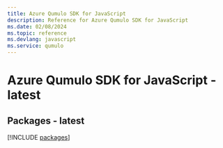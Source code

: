 ```yaml
---
title: Azure Qumulo SDK for JavaScript
description: Reference for Azure Qumulo SDK for JavaScript
ms.date: 02/08/2024
ms.topic: reference
ms.devlang: javascript
ms.service: qumulo
---
```

# Azure Qumulo SDK for JavaScript - latest
## Packages - latest
[!INCLUDE [packages](qumulo-index.md)]